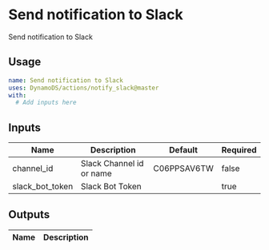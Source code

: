 <!-- ! This file is auto-generated. Please run ./utils/genereate_docs.sh notify_slack to regenerate it. -->
# Send notification to Slack

Send notification to Slack

## Usage

```yaml
name: Send notification to Slack
uses: DynamoDS/actions/notify_slack@master
with:
  # Add inputs here
```

## Inputs

Name | Description | Default | Required
-----|-------------|---------|---------
channel_id | Slack Channel id or name | C06PPSAV6TW | false
slack_bot_token | Slack Bot Token |  | true

## Outputs

Name | Description
-----|-----------


